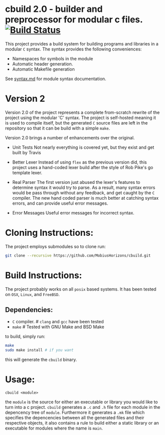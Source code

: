 # cbuild 2.0 - builder and preprocessor for modular c files.  [![Build Status](https://travis-ci.org/MobiusHorizons/cbuild.svg?branch=master)](https://travis-ci.org/MobiusHorizons/cbuild)

This project provides a build system for building programs and libraries in a modular `C` syntax.
The syntax provides the following conveniences:

* Namespaces for symbols in the module
* Automatic header generation.
* Automatic Makefile generation

See [syntax.md](./syntax.md) for module syntax documentation.

# Version 2
Version 2.0 of the project represents a complete from-scratch rewrite of the project using the modular 'C' syntax. The project is self-hosted meaning it is used to compile itself, but the generated `C` source files are left in the repository so that it can be build with a simple `make`.

Version 2.0 brings a number of enhancements over the original.
* Unit Tests
  Not nearly everything is covered yet, but they exist and get built by Travis

* Better Lexer
   Instead of using `flex` as the previous version did, this project uses a hand-coded lexer build after the style of Rob Pike's go template lexer.

* Real Parser
  The first version just abused the lexer's features to determine syntax it would try to parse. As a result, many syntax errors would be pass through without any feedback, and get caught by the `C` compiler. The new hand coded parser is much better at catching syntax errors, and can provide useful error messages.

* Error Messages
  Useful error messages for incorrect syntax.


# Cloning Instructions:
The project employs submodules so to clone run:

```sh
git clone --recursive https://github.com/MobiusHorizons/cbuild.git
```

# Build Instructions:
The project probably works on all `posix` based systems. It has been tested on `OSX`, `Linux`, and `FreeBSD`.

## Dependencies:
* `C` compiler.  # `clang` and `gcc` have been tested
* `make`         # Tested with GNU Make and BSD Make

to build, simply run:
```sh
make
sudo make install # if you want
```

this will generate the `cbuild` binary.

# Usage:

`cbuild <module>`

the `module` is the source for either an executable or library you would like to turn into a c project.
`cbuild` generates a `.c` and `.h` file for each module in the depencency tree of `module`. Furthermore it generates a
`.mk` file which specifies the depencencies between all the generated files and their respective objects, it also
contains a rule to build either a static library or an executable for modules where the name is `main`.
